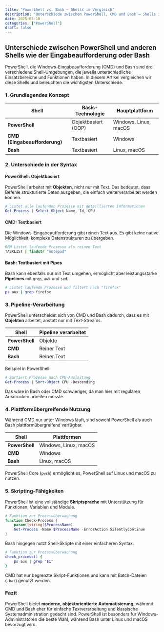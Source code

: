 ```yaml
---
title: "PowerShell vs. Bash – Shells im Vergleich"
description: "Unterschiede zwischen PowerShell, CMD und Bash – Shells im Vergleich: Konzepte, Plattformen, Syntax & Anwendungsfälle."
date: 2025-03-10
categories: ["PowerShell"]
draft: false
---
```


## Unterschiede zwischen PowerShell und anderen Shells wie der Eingabeaufforderung oder Bash

PowerShell, die Windows-Eingabeaufforderung (CMD) und Bash sind drei verschiedene Shell-Umgebungen, die jeweils unterschiedliche Einsatzbereiche und Funktionen haben. In diesem Artikel vergleichen wir diese Shells und beleuchten die wichtigsten Unterschiede.

### 1. Grundlegendes Konzept

| Shell                         | Basis-Technologie   | Hauptplattform        |
| ----------------------------- | ------------------- | --------------------- |
| **PowerShell**                | Objektbasiert (OOP) | Windows, Linux, macOS |
| **CMD (Eingabeaufforderung)** | Textbasiert         | Windows               |
| **Bash**                      | Textbasiert         | Linux, macOS          |

### 2. Unterschiede in der Syntax

#### PowerShell: Objektbasiert

PowerShell arbeitet mit **Objekten**, nicht nur mit Text. Das bedeutet, dass Befehle strukturierte Daten ausgeben, die einfach weiterverarbeitet werden können.

```powershell
# Listet alle laufenden Prozesse mit detaillierten Informationen
Get-Process | Select-Object Name, Id, CPU
```

#### CMD: Textbasiert

Die Windows-Eingabeaufforderung gibt reinen Text aus. Es gibt keine native Möglichkeit, komplexe Datenstrukturen zu übergeben.

```cmd
REM Listet laufende Prozesse als reinen Text
TASKLIST | findstr "notepad"
```

#### Bash: Textbasiert mit Pipes

Bash kann ebenfalls nur mit Text umgehen, ermöglicht aber leistungsstarke **Pipelines** mit `grep`, `awk` und `sed`.

```bash
# Listet laufende Prozesse und filtert nach "firefox"
ps aux | grep firefox
```

### 3. Pipeline-Verarbeitung

PowerShell unterscheidet sich von CMD und Bash dadurch, dass es mit **Objekten** arbeitet, anstatt nur mit Text-Streams.

| Shell          | Pipeline verarbeitet |
| -------------- | -------------------- |
| **PowerShell** | Objekte              |
| **CMD**        | Reiner Text          |
| **Bash**       | Reiner Text          |

Beispiel in PowerShell:

```powershell
# Sortiert Prozesse nach CPU-Auslastung
Get-Process | Sort-Object CPU -Descending
```

Das wäre in Bash oder CMD schwieriger, da man hier mit regulären Ausdrücken arbeiten müsste.

### 4. Plattformübergreifende Nutzung

Während CMD nur unter Windows läuft, sind sowohl PowerShell als auch Bash plattformübergreifend verfügbar.

| Shell          | Plattformen           |
| -------------- | --------------------- |
| **PowerShell** | Windows, Linux, macOS |
| **CMD**        | Windows               |
| **Bash**       | Linux, macOS          |

PowerShell Core (`pwsh`) ermöglicht es, PowerShell auf Linux und macOS zu nutzen.

### 5. Skripting-Fähigkeiten

PowerShell ist eine vollständige **Skriptsprache** mit Unterstützung für Funktionen, Variablen und Module.

```powershell
# Funktion zur Prozessüberwachung
function Check-Process {
    param([string]$ProcessName)
    Get-Process -Name $ProcessName -ErrorAction SilentlyContinue
}
```

Bash hingegen nutzt Shell-Skripte mit einer einfacheren Syntax:

```bash
# Funktion zur Prozessüberwachung
check_process() {
    ps aux | grep "$1"
}
```

CMD hat nur begrenzte Skript-Funktionen und kann mit Batch-Dateien (`.bat`) genutzt werden.

### Fazit

PowerShell bietet **moderne, objektorientierte Automatisierung**, während CMD und Bash eher für einfache Textverarbeitung und klassische Systemadministration gedacht sind. PowerShell ist besonders für Windows-Administratoren die beste Wahl, während Bash unter Linux und macOS bevorzugt wird.
